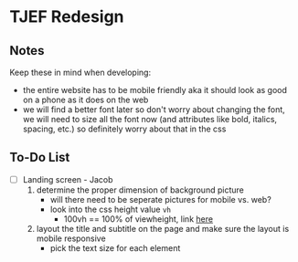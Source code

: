 # TJEF Redesign

## Notes

Keep these in mind when developing:

- the entire website has to be mobile friendly aka it should look as good on a
    phone as it does on the web
- we will find a better font later so don't worry about changing the font, we
    will need to size all the font now (and attributes like bold, italics,
    spacing, etc.) so definitely worry about that in the css

## To-Do List

- [ ] Landing screen - Jacob
    1. determine the proper dimension of background picture
        - will there need to be seperate pictures for mobile vs. web?
        - look into the css height value `vh`
            - 100vh == 100% of viewheight, link [here](https://stackoverflow.com/questions/1575141/make-div-100-height-of-browser-window)
    2. layout the title and subtitle on the page and make sure the layout is
       mobile responsive
       - pick the text size for each element
